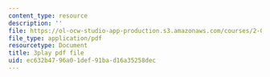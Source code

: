 ```yaml
---
content_type: resource
description: ''
file: https://ol-ocw-studio-app-production.s3.amazonaws.com/courses/2-003sc-engineering-dynamics-fall-2011/ec632b4796a01def91bad16a35258dec_f1pxiNDTyHc.pdf
file_type: application/pdf
resourcetype: Document
title: 3play pdf file
uid: ec632b47-96a0-1def-91ba-d16a35258dec
---
```

